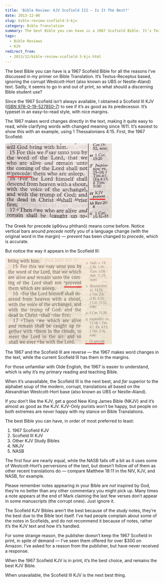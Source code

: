 ```yaml
---
title: 'Bible Review: KJV Scofield III — Is It The Best?'
date: 2013-12-06
slug: bible-review-scofield-3-kjv
category: Bible Translation
summary: The best Bible you can have is a 1967 Scofield Bible. It’s Textus-Receptus based, ignoring the corrupt Westcott-Hort (also known as UBS or Nestle-Aland) text. Sadly, it seems to go in and out of print, so what should a discerning Bible student use?
tags: 
  - Bible Reviews
  - KJV
redirect_from:
  - 2013/12/bible-review-scofield-3-kjv.html
---
```




The best Bible you can have is a 1967 Scofield
Bible for all the reasons I’ve discussed in my primer on Bible Translation.
It’s Textus-Receptus based, ignoring the corrupt Westcott-Hort (also
known as UBS or Nestle-Aland) text. Sadly, it seems to go in and out of
print, so what should a discerning Bible student use?

Since the 1967 Scofield isn’t always available, I obtained a Scofield
III KJV ([ISBN 978-0-19-527850-7](http://global.oup.com/academic/product/the-scofield-study-bible-iii-kjv-9780195278507))
to see if it’s as good as its predecessor. It’s typeset in an easy-to-read style, with nice margins.


The 1967 makes word changes directly in the text, making it quite easy
to read, while clarifying words with changed meaning since 1611. It’s
easiest to show this with an example, using 1 Thessalonians 4:15. First,
the 1967 Scofield:

<p><img class="centered border" src="/images/blog/67scofield.jpg" width="350" height="245" /></p>

The Greek for precede (φθάνω phthanō) means come before. Notice vertical
bars around *precede* notify you of a language change (with the original
word in the margin) — *prevent* has been changed to *precede*, which is
accurate.

But notice the way it appears in the Scofield III:

<p><img class="centered border" src="/images/blog/scofield3.jpg" width="350" height="284" /></p>

The 1967 and the Scofield III are reverse — the 1967 makes word changes
in the text, while the current Scofield III has them in the margins.

For those unfamiliar with Olde English, the 1967 is easier to
understand, which is why it’s my primary reading and teaching Bible.

When it’s unavailable, the Scofield III is the next best, and *far*
superior to the alphabet soup of the modern, corrupt, translations all based on the Alexandrian
Westcott-Hort base (also known as UBS or Nestle-Aland).

If you don’t like the KJV, get a good New King James Bible (NKJV) and
it’s almost as good as the KJV. KJV-Only purists won’t be happy, but
people on both extremes are *never* happy with my stance on Bible
Translations.

The best Bible you can have, in order of most preferred to least:

1.  1967 Scofield KJV
2.  Scofield III KJV
3.  Other KJV Study Bibles
4.  NKJV
5.  NASB

The first four are nearly equal, while the NASB falls off a bit as it
uses some of Westcott-Hort’s perversions of the text, but doesn’t follow
*all* of them as other recent translations do — compare Matthew 18:11 in
the NIV, KJV, and NASB, for example.

Please remember notes appearing in your Bible are *not* inspired by God,
they’re no better than any other commentary you might pick up. Many
times a note appears at the end of Mark claiming the last few verses
don’t appear in some manuscripts (the corrupt ones). Just ignore it.

The Scofield KJV Bibles aren’t the best because of the study notes,
they’re the best due to the Bible text itself. I’ve had people complain
about some of the notes in Scofields, and do not recommend it because of
notes, rather it’s the KJV text and how it’s handled.

For some strange reason, the publisher doesn’t keep the 1967 Scofield in
print, in spite of demand — I’ve seen them offered for over $300 on
Amazon. I’ve asked for a reason from the publisher, but have never
received a response.

When the 1967 Scofield KJV is in print, it’s the best choice, and
remains the best KJV Bible.

When unavailable, the Scofield III KJV is the next best thing.
